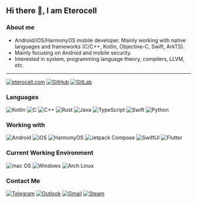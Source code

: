 ## Hi there 👋, I am Eterocell

### About me

* Android/iOS/HarmonyOS mobile developer. Mainly working with native languages and frameworks (C/C++, Kotlin, Objective-C, Swift, ArkTS).
* Mainly focusing on Android and mobile security.
* Interested in system, programming language theory, compilers, LLVM, etc.

---

[![eterocell.com](https://img.shields.io/badge/-eterocell.com-00A98F?&logo=About.me&logoColor=FFFFFF)](https://eterocell.com/)
[![GitHub](https://img.shields.io/badge/-GitHub-181717?&logo=GitHub)](https://github.com/Eterocell)
[![GitLab](https://img.shields.io/badge/-GitLab-FC6D26?&logo=GitLab&logoColor=FFFFFF)](https://gitlab.com/Eterocell)

### Languages

![Kotlin](https://img.shields.io/badge/-Kotlin-000?&logo=Kotlin)
![C](https://img.shields.io/badge/-C-000?&logo=C)
![C++](https://img.shields.io/badge/-C++-000?&logo=C%2B%2B&logoColor=00599C)
![Rust](https://img.shields.io/badge/-Rust-000?&logo=Rust)
![Java](https://img.shields.io/badge/-Java-000?&logo=OpenJDK)
![TypeScript](https://img.shields.io/badge/-TypeScript-000?&logo=TypeScript)
![Swift](https://img.shields.io/badge/-Swift-000?&logo=swift)
![Python](https://img.shields.io/badge/-Python-000?&logo=python)

### Working with

![Android](https://img.shields.io/badge/-Android-000?&logo=android&logoColor=3ddc84)
![iOS](https://img.shields.io/badge/-iOS-000?&logo=xcode)
![HarmonyOS](https://img.shields.io/badge/-HarmonyOS-000?&logo=HarmonyOS)
![Jetpack Compose](https://img.shields.io/badge/-Jetpack_Compose-000?&logo=jetpack%20compose&logoColor=4285F4)
![SwiftUI](https://img.shields.io/badge/-SwiftUI-000?&logo=swift&logoColor=1E46A4)
![Flutter](https://img.shields.io/badge/-Flutter-000?&logo=flutter&logoColor=02569B)

### Current Working Environment

![mac OS](https://img.shields.io/badge/-macOS-000?&logo=apple)
![Windows](https://img.shields.io/badge/-Windows-000?&logo=windows-11&logoColor=0078D4)
![Arch Linux](https://img.shields.io/badge/Arch_Linux-000?logo=archlinux)

### Contact Me

[![Telegram](https://img.shields.io/badge/Telegram-2CA5E0?&logo=telegram&logoColor=white)](https://t.me/Eterocell)
[![Outlook](https://img.shields.io/badge/eterocell@outlook.com-0078D4?&logo=microsoft-outlook&logoColor=white)](Mailto:eterocell@outlook.com)
[![Gmail](https://img.shields.io/badge/eterocell@gmail.com-D14836?&logo=gmail&logoColor=white)](Mailto:eterocell@gmail.com)
[![Steam](https://img.shields.io/badge/Steam%20-%23000000.svg?&logo=steam&logoColor=white)](https://steamcommunity.com/profiles/76561198107269769)
